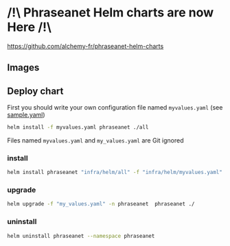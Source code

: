 # /!\ Phraseanet Helm charts are now Here /!\ 

https://github.com/alchemy-fr/phraseanet-helm-charts


## Images



## Deploy chart

First you should write your own configuration file named `myvalues.yaml` (see [sample.yaml](./sample.yaml))

```bash
helm install -f myvalues.yaml phraseanet ./all
```

Files named `myvalues.yaml` and `my_values.yaml` are Git ignored

### install

```bash
helm install phraseanet "infra/helm/all" -f "infra/helm/myvalues.yaml" --namespace phraseanet
```

### upgrade

```bash
helm upgrade -f "my_values.yaml" -n phraseanet  phraseanet ./ 
```

### uninstall

```bash
helm uninstall phraseanet --namespace phraseanet 
```




